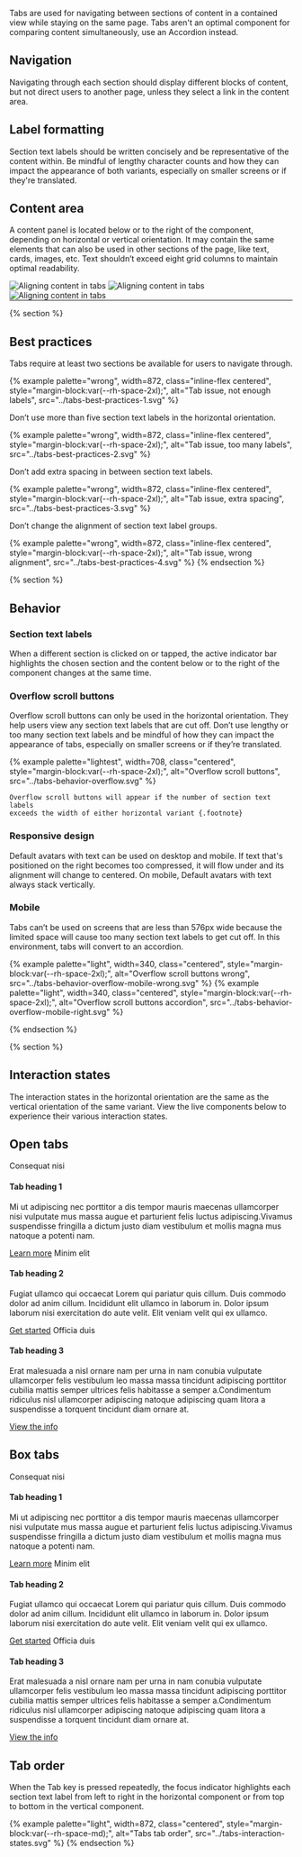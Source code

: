 Tabs are used for navigating between sections of content in a contained view 
while staying on the same page. Tabs aren't an optimal component for comparing 
content simultaneously, use an Accordion instead.

## Navigation

Navigating through each section should display different blocks of content, 
but not direct users to another page, unless they select a link in the content 
area.

## Label formatting

Section text labels should be written concisely and be representative of the 
content within. Be mindful of lengthy character counts and how they can impact 
the appearance of both variants, especially on smaller screens or if they're 
translated.

## Content area

A content panel is located below or to the right of the component, depending 
on horizontal or vertical orientation. It may contain the same elements that can 
also be used in other sections of the page, like text, cards, images, etc. Text 
shouldn’t exceed eight grid columns to maintain optimal readability.

<div class="margin-top--4 inline-stacked margin-bottom--4">
  <img src="{{ '../tabs-usage-content-desktop.svg' | url }}" alt="Aligning content in tabs">
  <img src="{{ '../tabs-usage-content-overflow.svg' | url }}" alt="Aligning content in tabs" style="--inline-img-max-width: 708px;">
  <img src="{{ '../tabs-usage-content-vertical.svg' | url }}" alt="Aligning content in tabs">
</div>

<hr style="margin-block:var(--rh-space-lg) var(--rh-space-5xl);">

{% section %}
  ## Best practices
  Tabs require at least two sections be available for users to navigate 
  through.

  {% example palette="wrong",
             width=872,
             class="inline-flex centered",
             style="margin-block:var(--rh-space-2xl);",
             alt="Tab issue, not enough labels",
             src="../tabs-best-practices-1.svg" %}

  Don’t use more than five section text labels in the horizontal 
  orientation.

  {% example palette="wrong",
             width=872,
             class="inline-flex centered",
             style="margin-block:var(--rh-space-2xl);",
             alt="Tab issue, too many labels",
             src="../tabs-best-practices-2.svg" %}

  Don’t add extra spacing in between section text labels.

  {% example palette="wrong",
             width=872,
             class="inline-flex centered",
             style="margin-block:var(--rh-space-2xl);",
             alt="Tab issue, extra spacing",
             src="../tabs-best-practices-3.svg" %}

  Don’t change the alignment of section text label groups.

  {% example palette="wrong",
             width=872,
             class="inline-flex centered",
             style="margin-block:var(--rh-space-2xl);",
             alt="Tab issue, wrong alignment",
             src="../tabs-best-practices-4.svg" %}
{% endsection %}


{% section %}
  ## Behavior
  ### Section text labels
  When a different section is clicked on or tapped, the active indicator bar 
  highlights the chosen section and the content below or to the right of the 
  component changes at the same time.

  ### Overflow scroll buttons
  Overflow scroll buttons can only be used in the horizontal orientation. They 
  help users view any section text labels that are cut off. Don’t use lengthy or 
  too many section text labels and be mindful of how they can impact the 
  appearance of tabs, especially on smaller screens or if they’re translated.

  <div class="multi-column--min-400-wide">
    {% example palette="lightest",
               width=708,
               class="centered",
               style="margin-block:var(--rh-space-2xl);",
               alt="Overflow scroll buttons",
               src="../tabs-behavior-overflow.svg" %}

    Overflow scroll buttons will appear if the number of section text labels 
    exceeds the width of either horizontal variant {.footnote}

  </div>

  ### Responsive design
  Default avatars with text can be used on desktop and mobile. If text that's 
  positioned on the right becomes too compressed, it will flow under and its 
  alignment will change to centered. On mobile, Default avatars with text always 
  stack vertically.

  ### Mobile
  Tabs can’t be used on screens that are less than 576px wide because the 
  limited space will cause too many section text labels to get cut off. In this 
  environment, tabs will convert to an accordion.

  <div class="multi-column--min-300-wide">
    {% example palette="light",
               width=340,
               class="centered",
               style="margin-block:var(--rh-space-2xl);",
               alt="Overflow scroll buttons wrong",
               src="../tabs-behavior-overflow-mobile-wrong.svg" %}
    {% example palette="light",
               width=340,
               class="centered",
               style="margin-block:var(--rh-space-2xl);",
               alt="Overflow scroll buttons accordion",
               src="../tabs-behavior-overflow-mobile-right.svg" %}
  </div>

{% endsection %}

{% section %}
  ## Interaction states
  The interaction states in the horizontal orientation are the same as the 
  vertical orientation of the same variant. View the live components below to 
  experience their various interaction states.

  ## Open tabs
  <rh-tabs variant="wind">
    <rh-tab slot="tab">Consequat nisi</rh-tab>
    <rh-tab-panel slot="panel">
      <h4>Tab heading 1</h4>
      <p>Mi ut adipiscing nec porttitor a dis tempor mauris maecenas 
      ullamcorper nisi vulputate mus massa augue et parturient felis luctus 
      adipiscing.Vivamus suspendisse fringilla a dictum justo diam vestibulum 
      et mollis magna mus natoque a potenti nam.</p>
      <rh-cta>
        <a href="#">Learn more</a>
      </rh-cta>
    </rh-tab-panel>
    <rh-tab slot="tab">Minim elit</rh-tab>
    <rh-tab-panel slot="panel">
      <h4>Tab heading 2</h4>
      <p>Fugiat ullamco qui occaecat Lorem qui pariatur quis cillum. Duis 
      commodo dolor ad anim cillum. Incididunt elit ullamco in laborum in. 
      Dolor ipsum laborum nisi exercitation do aute velit. Elit veniam velit 
      qui ex ullamco.</p>
      <rh-cta>
        <a href="#">Get started</a>
      </rh-cta>
    </rh-tab-panel>
    <rh-tab slot="tab">Officia duis</rh-tab>
    <rh-tab-panel slot="panel">
      <h4>Tab heading 3</h4>
      <p>Erat malesuada a nisl ornare nam per urna in nam conubia vulputate 
      ullamcorper felis vestibulum leo massa massa tincidunt adipiscing 
      porttitor cubilia mattis semper ultrices felis habitasse a semper 
      a.Condimentum ridiculus nisl ullamcorper adipiscing natoque adipiscing 
      quam litora a suspendisse a torquent tincidunt diam ornare at.</p>
      <rh-cta>
        <a href="#">View the info</a>
      </rh-cta>
    </rh-tab-panel>
  </rh-tabs>

  ## Box tabs
  <rh-tabs variant="earth">
    <rh-tab slot="tab">Consequat nisi</rh-tab>
    <rh-tab-panel slot="panel">
      <h4>Tab heading 1</h4>
      <p>Mi ut adipiscing nec porttitor a dis tempor mauris maecenas ullamcorper 
      nisi vulputate mus massa augue et parturient felis luctus 
      adipiscing.Vivamus suspendisse fringilla a dictum justo diam vestibulum et 
      mollis magna mus natoque a potenti nam.</p>
      <rh-cta>
        <a href="#">Learn more</a>
      </rh-cta>
    </rh-tab-panel>
    <rh-tab slot="tab">Minim elit</rh-tab>
    <rh-tab-panel slot="panel">
      <h4>Tab heading 2</h4>
      <p>Fugiat ullamco qui occaecat Lorem qui pariatur quis cillum. Duis 
      commodo dolor ad anim cillum. Incididunt elit ullamco in laborum in. Dolor 
      ipsum laborum nisi exercitation do aute velit. Elit veniam velit qui ex 
      ullamco.</p>
      <rh-cta>
        <a href="#">Get started</a>
      </rh-cta>
    </rh-tab-panel>
    <rh-tab slot="tab">Officia duis</rh-tab>
    <rh-tab-panel slot="panel">
      <h4>Tab heading 3</h4>
      <p>Erat malesuada a nisl ornare nam per urna in nam conubia vulputate 
      ullamcorper felis vestibulum leo massa massa tincidunt adipiscing 
      porttitor cubilia mattis semper ultrices felis habitasse a semper 
      a.Condimentum ridiculus nisl ullamcorper adipiscing natoque adipiscing 
      quam litora a suspendisse a torquent tincidunt diam ornare at.</p>
      <rh-cta>
        <a href="#">View the info</a>
      </rh-cta>
    </rh-tab-panel>
  </rh-tabs>

  ## Tab order
  When the Tab key is pressed repeatedly, the focus indicator highlights each 
  section text label from left to right in the horizontal component or from top 
  to bottom in the vertical component.

  {% example palette="light",
             width=872,
             class="centered",
             style="margin-block:var(--rh-space-md);",
             alt="Tabs tab order",
             src="../tabs-interaction-states.svg" %}
{% endsection %}

